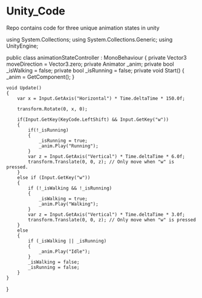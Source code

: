 # Unity_Code
Repo contains code for three unique animation states in unity

using System.Collections;
using System.Collections.Generic;
using UnityEngine;

public class animationStateController : MonoBehaviour
{
    private Vector3 moveDirection = Vector3.zero;
    private Animator _anim;
    private bool _isWalking = false;
    private bool _isRunning = false;
    private void Start()
    {
        _anim = GetComponent<Animator>();
    }

    void Update()
    {
        var x = Input.GetAxis("Horizontal") * Time.deltaTime * 150.0f;

        transform.Rotate(0, x, 0);

        if(Input.GetKey(KeyCode.LeftShift) && Input.GetKey("w"))
        {
            if(!_isRunning)
            {
                _isRunning = true;
                _anim.Play("Running");
            }
            var z = Input.GetAxis("Vertical") * Time.deltaTime * 6.0f;
            transform.Translate(0, 0, z); // Only move when "w" is pressed.
        }
        else if (Input.GetKey("w"))
        {
            if (!_isWalking && !_isRunning) 
            {
                _isWalking = true;
                _anim.Play("Walking");
            }
            var z = Input.GetAxis("Vertical") * Time.deltaTime * 3.0f;
            transform.Translate(0, 0, z); // Only move when "w" is pressed
        }
        else
        {
            if (_isWalking || _isRunning)
            {
                _anim.Play("Idle");
            }
            _isWalking = false;
            _isRunning = false;
        }
    }
}
